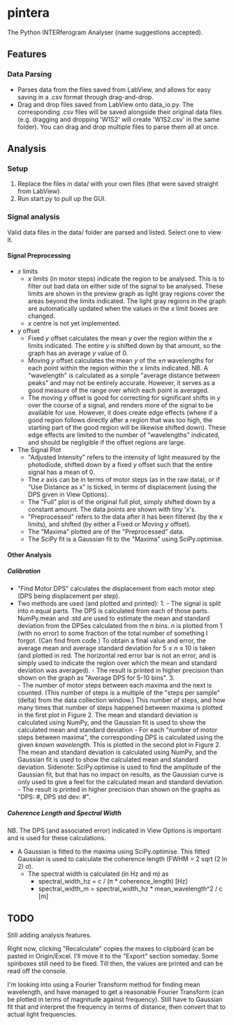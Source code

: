 # pintera

The Python INTERferogram Analyser (name suggestions accepted).

## Features

### Data Parsing
- Parses data from the files saved from LabView, and allows for easy saving in a .csv format through drag-and-drop.
- Drag and drop files saved from LabView onto data_io.py. The corresponding .csv files will be saved alongside their original data files (e.g. dragging and dropping 'W1S2' will create 'W1S2.csv' in the same folder). You can drag and drop multiple files to parse them all at once.

## Analysis
### Setup
1. Replace the files in data/ with your own files (that were saved straight from LabView).
2. Run start.py to pull up the GUI.

### Signal analysis
Valid data files in the data/ folder are parsed and listed. Select one to view it.
 
 #### Signal Preprocessing
 
 - *x* limits
	- *x* limits (in motor steps) indicate the region to be analysed. This is to filter out bad data on either side of the signal to be analysed. These limits are shown in the preview graph as light gray regions cover the areas beyond the limits indicated. The light gray regions in the graph are automatically updated when the values in the *x* limit boxes are changed.
	- *x* centre is not yet implemented.
- *y* offset
	- Fixed *y* offset calculates the mean *y* over the region within the *x* limits indicated. The entire *y* is shifted down by that amount, so the graph has an average *y* value of 0.
	- Moving *y* offset calculates the mean *y* of the ±*n* wavelengths for each point within the region within the *x* limits indicated. NB. A "wavelength" is calculated as a simple "average distance between peaks" and may not be entirely accurate. However, it serves as a good measure of the range over which each point is averaged.
	- The moving *y* offset is good for correcting for significant shifts in *y* over the course of a signal, and renders more of the signal to be available for use. However, it does create edge effects (where if a good region follows directly after a region that was too high, the starting part of the good region will be likewise shifted down). These edge effects are limited to the number of "wavelengths" indicated, and should be negligible if the offset regions are large.
- The Signal Plot
	- "Adjusted Intensity" refers to the intensity of light measured by the photodiode, shifted down by a fixed *y* offset such that the entire signal has a mean of 0.
	- The *x* axis can be in terms of motor steps (as in the raw data), or if "Use Distance as x" is ticked, in terms of displacement (using the DPS given in View Options).
	- The "Full" plot is of the original full plot, simply shifted down by a constant amount. The data points are shown with tiny 'x's.
	- "Preprocessed" refers to the data after it has been filtered (by the *x* limits), and shifted (by either a Fixed or Moving *y* offset).
	- The "Maxima" plotted are of the "Preprocessed" data.
	- The SciPy fit is a Gaussian fit to the "Maxima" using SciPy.optimise.

#### Other Analysis

##### Calibration
- "Find Motor DPS" calculates the displacement from each motor step (DPS being displacement per step).
- Two methods are used (and plotted and printed):
	1. 
		- The signal is split into *n* equal parts. The DPS is calculated from each of those parts. NumPy.mean and .std are used to estimate the mean and standard deviation from the DPSes calculated from the *n* bins. *n* is plotted from 1 (with no error) to some fraction of the total number of something I forgot. (Can find from code.) To obtain a final value and error, the average mean and average standard deviation for 5 ≤ *n* ≤ 10 is taken (and plotted in red. The horizontal red error bar is not an error, and is simply used to indicate the region over which the mean and standard deviation was averaged). 
		- The result is printed in higher precision than shown on the graph as "Average DPS for 5-10 bins".
	3.  
		- The number of motor steps between each maxima and the next is counted. (This number of steps is a multiple of the "steps per sample" (delta) from the data collection window.) This number of steps, and how many times that number of steps happened between maxima is plotted in the first plot in Figure 2. The mean and standard deviation is calculated using NumPy, and the Gaussian fit is used to show the calculated mean and standard deviation
		- For each "number of motor steps between maxima", the corresponding DPS is calculated using the given *known wavelength*. This is plotted in the second plot in Figure 2. The mean and standard deviation is calculated using NumPy, and the Gaussian fit is used to show the calculated mean and standard deviation. Sidenote: SciPy.optimise is used to find the amplitude of the Gaussian fit, but that has no impact on results, as the Gaussian curve is only used to give a feel for the calculated mean and standard deviation.
		- The result is printed in higher precision than shown on the graphs as "DPS: #, DPS std dev: #".

##### Coherence Length and Spectral Width
NB. The DPS (and associated error) indicated in View Options is important and is used for these calculations.

- A Gaussian is fitted to the maxima using SciPy.optimise. This fitted Gaussian is used to calculate the coherence length (FWHM = 2 sqrt (2 ln 2) σ).
	- The spectral width is calculated (in Hz and m) as 
		- spectral_width_hz = c / (π * coherence_length) [Hz]
		- spectral_width_m = spectral_width_hz * mean_wavelength^2 / c [m]


## TODO
Still adding analysis features.

Right now, clicking "Recalculate" copies the maxes to clipboard (can be pasted in Origin/Excel. I'll move it to the "Export" section someday. Some spinboxes still need to be fixed. Till then, the values are printed and can be read off the console.

I'm looking into using a Fourier Transform method for finding mean wavelength, and have managed to get a reasonable Fourier Transform (can be plotted in terms of magnitude against frequency). Still have to Gaussian fit that and interpret the frequency in terms of distance, then convert that to actual light frequencies.